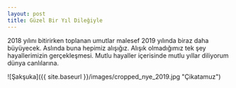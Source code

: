 ```yaml
---
layout: post
title: Güzel Bir Yıl Dileğiyle
---
```


2018 yılını bitirirken toplanan umutlar malesef 2019 yılında biraz daha büyüyecek. Aslında buna hepimiz alışığız. Alışık olmadığımız tek şey hayallerimizin gerçekleşmesi. Mutlu hayaller içerisinde mutlu yıllar diliyorum dünya canlılarına.

![Şakşuka]({{ site.baseurl }}/images/cropped_nye_2019.jpg "Çikatamuz")
